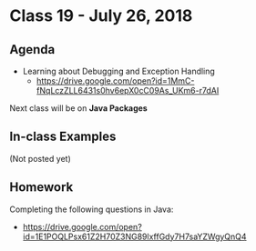 # Class 19 - July 26, 2018

## Agenda

* Learning about Debugging and Exception Handling
  * https://drive.google.com/open?id=1MmC-fNqLczZLL6431s0hv6epX0cC09As_UKm6-r7dAI

Next class will be on **Java Packages**

## In-class Examples

(Not posted yet)

## Homework

Completing the following questions in Java:
* https://drive.google.com/open?id=1E1POQLPsx61Z2H70Z3NG89lxffGdy7H7saYZWgyQnQ4